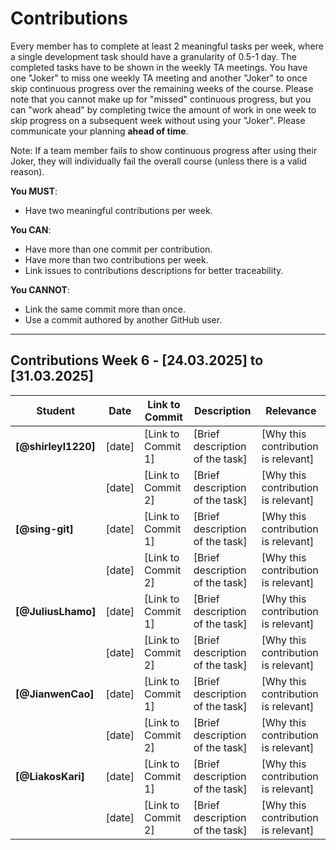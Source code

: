 # Contributions

Every member has to complete at least 2 meaningful tasks per week, where a
single development task should have a granularity of 0.5-1 day. The completed
tasks have to be shown in the weekly TA meetings. You have one "Joker" to miss
one weekly TA meeting and another "Joker" to once skip continuous progress over
the remaining weeks of the course. Please note that you cannot make up for
"missed" continuous progress, but you can "work ahead" by completing twice the
amount of work in one week to skip progress on a subsequent week without using
your "Joker". Please communicate your planning **ahead of time**.

Note: If a team member fails to show continuous progress after using their
Joker, they will individually fail the overall course (unless there is a valid
reason).

**You MUST**:

- Have two meaningful contributions per week.

**You CAN**:

- Have more than one commit per contribution.
- Have more than two contributions per week.
- Link issues to contributions descriptions for better traceability.

**You CANNOT**:

- Link the same commit more than once.
- Use a commit authored by another GitHub user.

---

## Contributions Week 6 - [24.03.2025] to [31.03.2025]

| **Student**         | **Date** | **Link to Commit** | **Description**                 | **Relevance**                       |
| ------------------- | -------- | ------------------ | ------------------------------- | ----------------------------------- |
| **[@shirleyl1220]** | [date]   | [Link to Commit 1] | [Brief description of the task] | [Why this contribution is relevant] |
|                     | [date]   | [Link to Commit 2] | [Brief description of the task] | [Why this contribution is relevant] |
| **[@sing-git]**     | [date]   | [Link to Commit 1] | [Brief description of the task] | [Why this contribution is relevant] |
|                     | [date]   | [Link to Commit 2] | [Brief description of the task] | [Why this contribution is relevant] |
| **[@JuliusLhamo]**  | [date]   | [Link to Commit 1] | [Brief description of the task] | [Why this contribution is relevant] |
|                     | [date]   | [Link to Commit 2] | [Brief description of the task] | [Why this contribution is relevant] |
| **[@JianwenCao]**   | [date]   | [Link to Commit 1] | [Brief description of the task] | [Why this contribution is relevant] |
|                     | [date]   | [Link to Commit 2] | [Brief description of the task] | [Why this contribution is relevant] |
| **[@LiakosKari]**   | [date]   | [Link to Commit 1] | [Brief description of the task] | [Why this contribution is relevant] |
|                     | [date]   | [Link to Commit 2] | [Brief description of the task] | [Why this contribution is relevant] |
